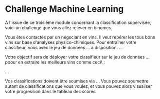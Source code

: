 # Challenge Machine Learning

A l'issue de ce troisième module concernant la classification supervisée, voici un challenge que vous allez relever en binomes.

Vous êtes contactés par un négociant en vins. Il veut repérer les tous bons vins sur base d'analyses physico-chimiques. Pour entraîner votre classifieur, vous avec le jeu de données ... à disposition. ...

Votre objectif sera de déployer votre classifieur sur le jeu de données ... poour en extraire les meilleurs vins comme ceci\ :

...

Vos classifications doivent être soumises via ... Vous pouvez soumettre autant de classifications que vous voulez, et vous pouvez alors visualiser votre progression dans le tableau des scores.


